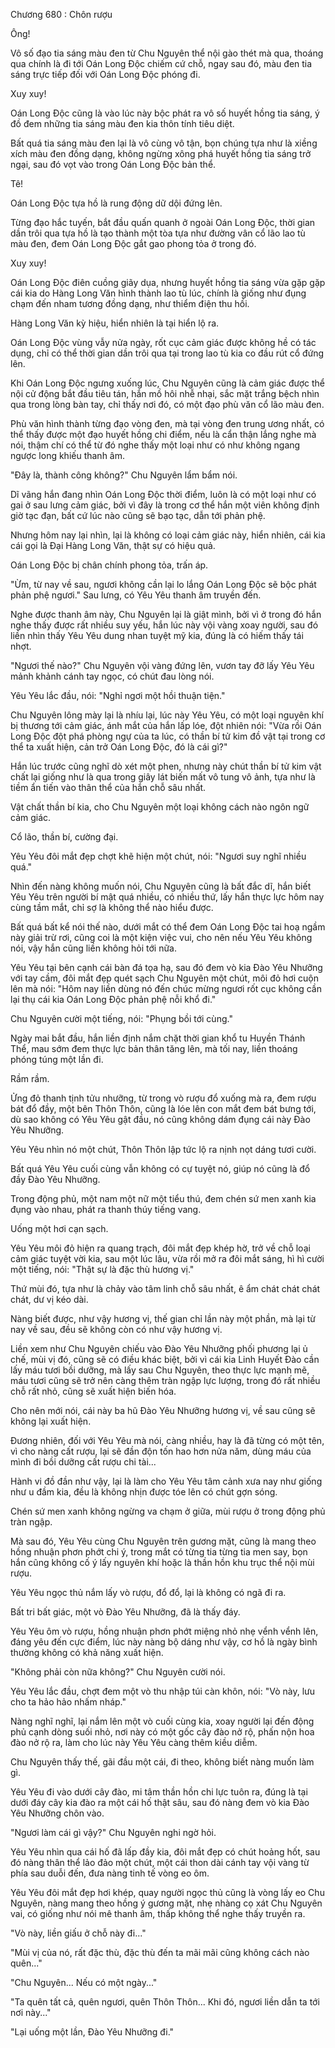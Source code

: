 




Chương 680 : Chôn rượu


Ông!

Vô số đạo tia sáng màu đen từ Chu Nguyên thể nội gào thét mà qua, thoáng qua chính là đi tới Oán Long Độc chiếm cứ chỗ, ngay sau đó, màu đen tia sáng trực tiếp đối với Oán Long Độc phóng đi.

Xuy xuy!

Oán Long Độc cũng là vào lúc này bộc phát ra vô số huyết hồng tia sáng, ý đồ đem những tia sáng màu đen kia thôn tính tiêu diệt.

Bất quá tia sáng màu đen lại là vô cùng vô tận, bọn chúng tựa như là xiềng xích màu đen đồng dạng, không ngừng xông phá huyết hồng tia sáng trở ngại, sau đó vọt vào trong Oán Long Độc bản thể.

Tê!

Oán Long Độc tựa hồ là rung động dữ dội đứng lên.

Từng đạo hắc tuyến, bắt đầu quấn quanh ở ngoài Oán Long Độc, thời gian dần trôi qua tựa hồ là tạo thành một tòa tựa như đường vân cổ lão lao tù màu đen, đem Oán Long Độc gắt gao phong tỏa ở trong đó.

Xuy xuy!

Oán Long Độc điên cuồng giãy dụa, nhưng huyết hồng tia sáng vừa gặp gặp cái kia do Hàng Long Văn hình thành lao tù lúc, chính là giống như đụng chạm đến nham tương đồng dạng, như thiểm điện thu hồi.

Hàng Long Văn kỳ hiệu, hiển nhiên là tại hiển lộ ra.

Oán Long Độc vùng vẫy nửa ngày, rốt cục cảm giác được không hề có tác dụng, chỉ có thể thời gian dần trôi qua tại trong lao tù kia co đầu rút cổ đứng lên.

Khi Oán Long Độc ngưng xuống lúc, Chu Nguyên cũng là cảm giác được thể nội cử động bắt đầu tiêu tán, hắn mồ hôi nhễ nhại, sắc mặt trắng bệch nhìn qua trong lòng bàn tay, chỉ thấy nơi đó, có một đạo phù văn cổ lão màu đen.

Phù văn hình thành từng đạo vòng đen, mà tại vòng đen trung ương nhất, có thể thấy được một đạo huyết hồng chi điểm, nếu là cẩn thận lắng nghe mà nói, thậm chí có thể từ đó nghe thấy một loại như có như không ngang ngược long khiếu thanh âm.

"Đây là, thành công không?" Chu Nguyên lẩm bẩm nói.

Dĩ vãng hắn đang nhìn Oán Long Độc thời điểm, luôn là có một loại như có gai ở sau lưng cảm giác, bởi vì đây là trong cơ thể hắn một viên không định giờ tạc đạn, bất cứ lúc nào cũng sẽ bạo tạc, dẫn tới phản phệ.

Nhưng hôm nay lại nhìn, lại là không có loại cảm giác này, hiển nhiên, cái kia cái gọi là Đại Hàng Long Văn, thật sự có hiệu quả.

Oán Long Độc bị chân chính phong tỏa, trấn áp.

"Ừm, từ nay về sau, ngươi không cần lại lo lắng Oán Long Độc sẽ bộc phát phản phệ ngươi." Sau lưng, có Yêu Yêu thanh âm truyền đến.

Nghe được thanh âm này, Chu Nguyên lại là giật mình, bởi vì ở trong đó hắn nghe thấy được rất nhiều suy yếu, hắn lúc này vội vàng xoay người, sau đó liền nhìn thấy Yêu Yêu dung nhan tuyệt mỹ kia, đúng là có hiếm thấy tái nhợt.

"Ngươi thế nào?" Chu Nguyên vội vàng đứng lên, vươn tay đỡ lấy Yêu Yêu mảnh khảnh cánh tay ngọc, có chút đau lòng nói.

Yêu Yêu lắc đầu, nói: "Nghỉ ngơi một hồi thuận tiện."

Chu Nguyên lông mày lại là nhíu lại, lúc này Yêu Yêu, có một loại nguyên khí bị thương tới cảm giác, ánh mắt của hắn lấp lóe, đột nhiên nói: "Vừa rồi Oán Long Độc đột phá phòng ngự của ta lúc, có thần bí tử kim đồ vật tại trong cơ thể ta xuất hiện, cản trở Oán Long Độc, đó là cái gì?"

Hắn lúc trước cũng nghĩ dò xét một phen, nhưng này chút thần bí tử kim vật chất lại giống như là qua trong giây lát biến mất vô tung vô ảnh, tựa như là tiềm ẩn tiến vào thân thể của hắn chỗ sâu nhất.

Vật chất thần bí kia, cho Chu Nguyên một loại không cách nào ngôn ngữ cảm giác.

Cổ lão, thần bí, cường đại.

Yêu Yêu đôi mắt đẹp chợt khẽ hiện một chút, nói: "Ngươi suy nghĩ nhiều quá."

Nhìn đến nàng không muốn nói, Chu Nguyên cũng là bất đắc dĩ, hắn biết Yêu Yêu trên người bí mật quá nhiều, có nhiều thứ, lấy hắn thực lực hôm nay cùng tầm mắt, chỉ sợ là không thể nào hiểu được.

Bất quá bất kể nói thế nào, dưới mắt có thể đem Oán Long Độc tai hoạ ngầm này giải trừ rơi, cũng coi là một kiện việc vui, cho nên nếu Yêu Yêu không nói, vậy hắn cũng liền không hỏi tới nữa.

Yêu Yêu tại bên cạnh cái bàn đá tọa hạ, sau đó đem vò kia Đào Yêu Nhưỡng với tay cầm, đôi mắt đẹp quét sạch Chu Nguyên một chút, môi đỏ hơi cuộn lên mà nói: "Hôm nay liền dùng nó đến chúc mừng ngươi rốt cục không cần lại thụ cái kia Oán Long Độc phản phệ nỗi khổ đi."

Chu Nguyên cười một tiếng, nói: "Phụng bồi tới cùng."

Ngày mai bắt đầu, hắn liền định nắm chặt thời gian khổ tu Huyền Thánh Thể, mau sớm đem thực lực bản thân tăng lên, mà tối nay, liền thoáng phóng túng một lần đi.

Rầm rầm.

Ửng đỏ thanh tịnh tửu nhưỡng, từ trong vò rượu đổ xuống mà ra, đem rượu bát đổ đầy, một bên Thôn Thôn, cũng là lóe lên con mắt đem bát bưng tới, dù sao không có Yêu Yêu gật đầu, nó cũng không dám đụng cái này Đào Yêu Nhưỡng.

Yêu Yêu nhìn nó một chút, Thôn Thôn lập tức lộ ra nịnh nọt dáng tươi cười.

Bất quá Yêu Yêu cuối cùng vẫn không có cự tuyệt nó, giúp nó cũng là đổ đầy Đào Yêu Nhưỡng.

Trong động phủ, một nam một nữ một tiểu thú, đem chén sứ men xanh kia đụng vào nhau, phát ra thanh thúy tiếng vang.

Uống một hơi cạn sạch.

Yêu Yêu môi đỏ hiện ra quang trạch, đôi mắt đẹp khép hờ, trở về chỗ loại cảm giác tuyệt vời kia, sau một lúc lâu, vừa rồi mở ra đôi mắt sáng, hì hì cười một tiếng, nói: "Thật sự là đặc thù hương vị."

Thứ mùi đó, tựa như là chảy vào tâm linh chỗ sâu nhất, ê ẩm chát chát chát chát, dư vị kéo dài.

Nàng biết được, như vậy hương vị, thế gian chỉ lần này một phần, mà lại từ nay về sau, đều sẽ không còn có như vậy hương vị.

Liền xem như Chu Nguyên chiếu vào Đào Yêu Nhưỡng phối phương lại ủ chế, mùi vị đó, cũng sẽ có điều khác biệt, bởi vì cái kia Linh Huyết Đào cần lấy máu tươi bồi dưỡng, mà lấy sau Chu Nguyên, theo thực lực mạnh mẽ, máu tươi cũng sẽ trở nên càng thêm tràn ngập lực lượng, trong đó rất nhiều chỗ rất nhỏ, cũng sẽ xuất hiện biến hóa.

Cho nên mới nói, cái này ba hũ Đào Yêu Nhưỡng hương vị, về sau cũng sẽ không lại xuất hiện.

Đương nhiên, đối với Yêu Yêu mà nói, càng nhiều, hay là đã từng có một tên, vì cho nàng cất rượu, lại sẽ đần độn tốn hao hơn nửa năm, dùng máu của mình đi bồi dưỡng cất rượu chi tài...

Hành vi đồ đần như vậy, lại là làm cho Yêu Yêu tâm cảnh xưa nay như giống như u đầm kia, đều là không nhịn được tóe lên có chút gợn sóng.

Chén sứ men xanh không ngừng va chạm ở giữa, mùi rượu ở trong động phủ tràn ngập.

Mà sau đó, Yêu Yêu cùng Chu Nguyên trên gương mặt, cũng là mang theo hồng nhuận phơn phớt chi ý, trong mắt có từng tia từng tia men say, bọn hắn cũng không cố ý lấy nguyên khí hoặc là thần hồn khu trục thể nội mùi rượu.

Yêu Yêu ngọc thủ nắm lấy vò rượu, đổ đổ, lại là không có ngã đi ra.

Bất tri bất giác, một vò Đào Yêu Nhưỡng, đã là thấy đáy.

Yêu Yêu ôm vò rượu, hồng nhuận phơn phớt miệng nhỏ nhẹ vểnh vểnh lên, đáng yêu đến cực điểm, lúc này nàng bộ dáng như vậy, cơ hồ là ngày bình thường không có khả năng xuất hiện.

"Không phải còn nữa không?" Chu Nguyên cười nói.

Yêu Yêu lắc đầu, chợt đem một vò thu nhập túi càn khôn, nói: "Vò này, lưu cho ta hảo hảo nhấm nháp."

Nàng nghĩ nghĩ, lại nắm lên một vò cuối cùng kia, xoay người lại đến động phủ cạnh dòng suối nhỏ, nơi này có một gốc cây đào nở rộ, phấn nộn hoa đào nở rộ ra, làm cho lúc này Yêu Yêu càng thêm kiều diễm.

Chu Nguyên thấy thế, gãi đầu một cái, đi theo, không biết nàng muốn làm gì.

Yêu Yêu đi vào dưới cây đào, mi tâm thần hồn chi lực tuôn ra, đúng là tại dưới đáy cây kia đào ra một cái hố thật sâu, sau đó nàng đem vò kia Đào Yêu Nhưỡng chôn vào.

"Ngươi làm cái gì vậy?" Chu Nguyên nghi ngờ hỏi.

Yêu Yêu nhìn qua cái hố đã lấp đầy kia, đôi mắt đẹp có chút hoảng hốt, sau đó nàng thân thể lảo đảo một chút, một cái thon dài cánh tay vội vàng từ phía sau duỗi đến, đưa nàng tinh tế vòng eo ôm.

Yêu Yêu đôi mắt đẹp hơi khép, quay người ngọc thủ cũng là vòng lấy eo Chu Nguyên, nàng mang theo hồng ý gương mặt, nhẹ nhàng cọ xát Chu Nguyên vai, có giống như nói mê thanh âm, thấp không thể nghe thấy truyền ra.

"Vò này, liền giấu ở chỗ này đi..."

"Mùi vị của nó, rất đặc thù, đặc thù đến ta mãi mãi cũng không cách nào quên..."

"Chu Nguyên... Nếu có một ngày..."

"Ta quên tất cả, quên ngươi, quên Thôn Thôn... Khi đó, ngươi liền dẫn ta tới nơi này..."

"Lại uống một lần, Đào Yêu Nhưỡng đi."





